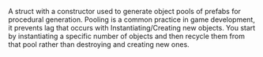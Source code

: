 A struct with a constructor used to generate object pools of prefabs for procedural generation. Pooling is a common practice in game development, it prevents lag that occurs with Instantiating/Creating new objects. You start by instantiating a specific number of objects and then recycle them from that pool rather than destroying and creating new ones.
